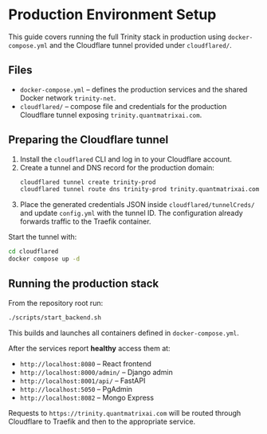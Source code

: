 # Production Environment Setup

This guide covers running the full Trinity stack in production using
`docker-compose.yml` and the Cloudflare tunnel provided under
`cloudflared/`.

## Files
- `docker-compose.yml` – defines the production services and the shared
  Docker network `trinity-net`.
- `cloudflared/` – compose file and credentials for the production
  Cloudflare tunnel exposing `trinity.quantmatrixai.com`.

## Preparing the Cloudflare tunnel
1. Install the `cloudflared` CLI and log in to your Cloudflare account.
2. Create a tunnel and DNS record for the production domain:
   ```bash
   cloudflared tunnel create trinity-prod
   cloudflared tunnel route dns trinity-prod trinity.quantmatrixai.com
   ```
3. Place the generated credentials JSON inside
   `cloudflared/tunnelCreds/` and update `config.yml` with the tunnel ID.
   The configuration already forwards traffic to the Traefik container.

Start the tunnel with:
```bash
cd cloudflared
docker compose up -d
```

## Running the production stack
From the repository root run:
```bash
./scripts/start_backend.sh
```
This builds and launches all containers defined in `docker-compose.yml`.

After the services report **healthy** access them at:
- `http://localhost:8080` – React frontend
- `http://localhost:8000/admin/` – Django admin
- `http://localhost:8001/api/` – FastAPI
- `http://localhost:5050` – PgAdmin
- `http://localhost:8082` – Mongo Express

Requests to `https://trinity.quantmatrixai.com` will be routed through
Cloudflare to Traefik and then to the appropriate service.
